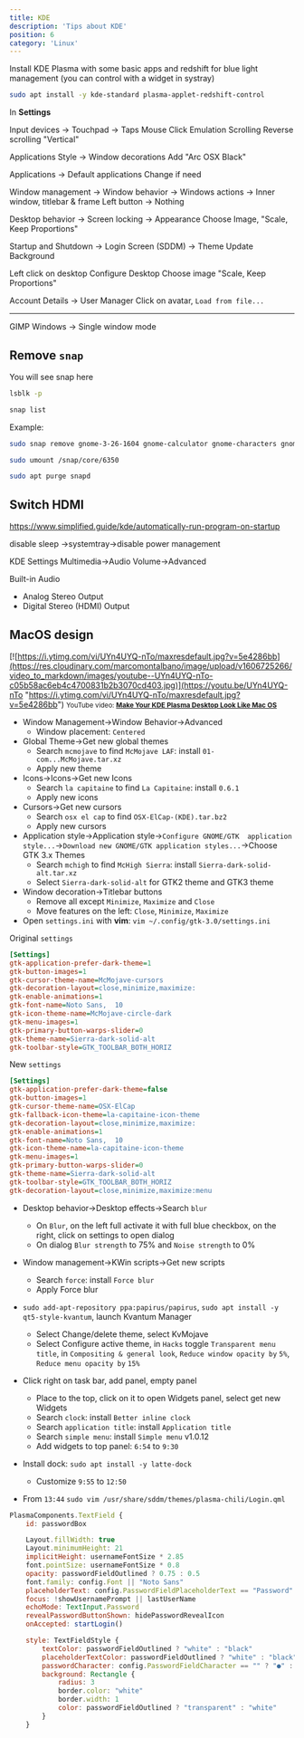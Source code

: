 ```yaml
---
title: KDE
description: 'Tips about KDE'
position: 6
category: 'Linux'
---
```


Install KDE Plasma with some basic apps and redshift for blue light management (you can control with a widget in systray)

```bash
sudo apt install -y kde-standard plasma-applet-redshift-control
```

In **Settings**

Input devices -> Touchpad -> Taps
Mouse Click Emulation
Scrolling
Reverse scrolling "Vertical"

Applications Style -> Window decorations
Add "Arc OSX Black"

Applications -> Default applications
Change if need

Window management -> Window behavior -> Windows actions -> Inner window, titlebar & frame
Left button -> Nothing

Desktop behavior -> Screen locking -> Appearance
Choose Image, "Scale, Keep Proportions"

Startup and  Shutdown -> Login Screen (SDDM) -> Theme
Update Background

Left click on desktop
Configure Desktop
Choose image
"Scale, Keep Proportions"

Account Details -> User Manager
Click on avatar, `Load from file...`

---

GIMP
Windows -> Single window mode

## Remove `snap`

You will see snap here

```bash
lsblk -p
```

```bash
snap list
```

Example:

```bash
sudo snap remove gnome-3-26-1604 gnome-calculator gnome-characters gnome-logs gnome-system-monitor
```

```bash
sudo umount /snap/core/6350
```

```bash
sudo apt purge snapd
```

## Switch HDMI

<https://www.simplified.guide/kde/automatically-run-program-on-startup>

disable sleep ->systemtray->disable power management

KDE Settings
Multimedia->Audio Volume->Advanced

Built-in Audio

- Analog Stereo Output
- Digital Stereo (HDMI) Output

## MacOS design

[![https://i.ytimg.com/vi/UYn4UYQ-nTo/maxresdefault.jpg?v=5e4286bb](https://res.cloudinary.com/marcomontalbano/image/upload/v1606725266/video_to_markdown/images/youtube--UYn4UYQ-nTo-c05b58ac6eb4c4700831b2b3070cd403.jpg)](https://youtu.be/UYn4UYQ-nTo "https://i.ytimg.com/vi/UYn4UYQ-nTo/maxresdefault.jpg?v=5e4286bb")
<small>YouTube video: [**Make Your KDE Plasma Desktop Look Like Mac OS**](https://youtu.be/UYn4UYQ-nTo)</small>

- Window Management->Window Behavior->Advanced
  - Window placement: `Centered`
- Global Theme->Get new global themes
  - Search `mcmojave` to find `McMojave LAF`: install `01-com...McMojave.tar.xz`
  - Apply new theme
- Icons->Icons->Get new Icons
  - Search `la capitaine` to find `La Capitaine`: install `0.6.1`
  - Apply new icons
- Cursors->Get new cursors
  - Search `osx el cap` to find `OSX-ElCap-(KDE).tar.bz2`
  - Apply new cursors
- Application style->Application style->`Configure GNOME/GTK  application style...`->`Download new GNOME/GTK application styles...`->Choose GTK 3.x Themes
  - Search `mchigh` to find `McHigh Sierra`: install `Sierra-dark-solid-alt.tar.xz`
  - Select `Sierra-dark-solid-alt` for GTK2 theme and GTK3 theme
- Window decoration->Titlebar buttons
  - Remove all except `Minimize`, `Maximize` and `Close`
  - Move features on the left: `Close`, `Minimize`, `Maximize`
- Open `settings.ini` with **vim**: `vim ~/.config/gtk-3.0/settings.ini`

Original `settings`

```ini
[Settings]
gtk-application-prefer-dark-theme=1
gtk-button-images=1
gtk-cursor-theme-name=McMojave-cursors
gtk-decoration-layout=close,minimize,maximize:
gtk-enable-animations=1
gtk-font-name=Noto Sans,  10
gtk-icon-theme-name=McMojave-circle-dark
gtk-menu-images=1
gtk-primary-button-warps-slider=0
gtk-theme-name=Sierra-dark-solid-alt
gtk-toolbar-style=GTK_TOOLBAR_BOTH_HORIZ
```

New `settings`

```ini
[Settings]
gtk-application-prefer-dark-theme=false
gtk-button-images=1
gtk-cursor-theme-name=OSX-ElCap
gtk-fallback-icon-theme=la-capitaine-icon-theme
gtk-decoration-layout=close,minimize,maximize:
gtk-enable-animations=1
gtk-font-name=Noto Sans,  10
gtk-icon-theme-name=la-capitaine-icon-theme
gtk-menu-images=1
gtk-primary-button-warps-slider=0
gtk-theme-name=Sierra-dark-solid-alt
gtk-toolbar-style=GTK_TOOLBAR_BOTH_HORIZ
gtk-decoration-layout=close,minimize,maximize:menu
```

- Desktop behavior->Desktop effects->Search `blur`
  - On `Blur`, on the left full activate it with full blue checkbox, on the right, click on settings to open dialog
  - On dialog `Blur strength` to 75% and `Noise strength` to 0%
- Window management->KWin scripts->Get new scripts
  - Search `force`: install `Force blur`
  - Apply Force blur
- `sudo add-apt-repository ppa:papirus/papirus`, `sudo apt install -y qt5-style-kvantum`, launch Kvantum Manager
  - Select Change/delete theme, select KvMojave
  - Select Configure active theme, in `Hacks` toggle `Transparent menu title`, in `Compositing & general look`, `Reduce window opacity by` `5%`, `Reduce menu opacity by` `15%`

- Click right on task bar, add panel, empty panel
  - Place to the top, click on it to open Widgets panel, select get new Widgets
  - Search `clock`: install `Better inline clock`
  - Search `application title`: install `Application title`
  - Search `simple menu`: install `Simple menu` v1.0.12
  - Add widgets to top panel: `6:54` to `9:30`
- Install dock: `sudo apt install -y latte-dock`
  - Customize `9:55` to `12:50`
- From `13:44` `sudo vim /usr/share/sddm/themes/plasma-chili/Login.qml`

```qml
PlasmaComponents.TextField {
    id: passwordBox

    Layout.fillWidth: true
    Layout.minimumHeight: 21
    implicitHeight: usernameFontSize * 2.85
    font.pointSize: usernameFontSize * 0.8
    opacity: passwordFieldOutlined ? 0.75 : 0.5
    font.family: config.Font || "Noto Sans"
    placeholderText: config.PasswordFieldPlaceholderText == "Password" ? i18nd("plasma_lookandfeel_org.kde.lookandfeel", "Password") : config.PasswordFieldPlaceholderText
    focus: !showUsernamePrompt || lastUserName
    echoMode: TextInput.Password
    revealPasswordButtonShown: hidePasswordRevealIcon
    onAccepted: startLogin()

    style: TextFieldStyle {
        textColor: passwordFieldOutlined ? "white" : "black"
        placeholderTextColor: passwordFieldOutlined ? "white" : "black"
        passwordCharacter: config.PasswordFieldCharacter == "" ? "●" : config.PasswordFieldCharacter
        background: Rectangle {
            radius: 3
            border.color: "white"
            border.width: 1
            color: passwordFieldOutlined ? "transparent" : "white"
        }
    }
```
